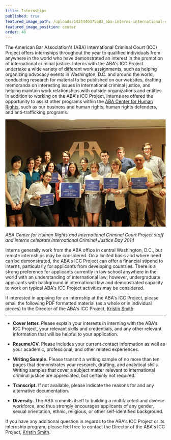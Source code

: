 ```yaml
---
title: Internships
published: true
featured_image_path: /uploads/1424440375683_aba-interns-international-criminal-justice-day.jpg
featured_image_position: center
order: 40
---
```


The American Bar Association's (ABA) International Criminal Court (ICC) Project offers internships throughout the year to qualified individuals from anywhere in the world who have demonstrated an interest in the promotion of international criminal justice. Interns with the ABA's ICC Project undertake a wide variety of different work assignments, such as helping organizing advocacy events in Washington, D.C. and around the world, conducting research for material to be published on our websites, drafting memoranda on interesting issues in international criminal justice, and helping maintain work relationships with outside organizations and entities. In addition to working on the ABA's ICC Project, interns are offered the opportunity to assist other programs within the [ABA Center for Human Rights](http://www.americanbar.org/groups/human_rights.html), such as our business and human rights, human rights defenders, and anti-trafficking programs.

![](/uploads/1424440375683_aba-interns-international-criminal-justice-day.jpg)

*ABA Center for Human Rights and International Criminal Court Project staff and interns celebrate International Criminal Justice Day 2014*

Interns generally work from the ABA office in central Washington, D.C., but remote internships may be considered. On a limited basis and where need can be demonstrated, the ABA's ICC Project can offer a financial stipend to interns, particularly for applicants from developing countries. There is a strong preference for applicants currently in law school anywhere in the world with an understanding of international law; however, undergraduate applicants with background in international law and demonstrated capacity to work on typical ABA's ICC Project activities may be considered.<br>

If interested in applying for an internship at the ABA's ICC Project, please email the following PDF formatted material (as a whole or in individual pieces) to the Director of the ABA's ICC Project, [Kristin Smith](/staff/kristin-smith/):

---

* **Cover letter.** Please explain your interests in interning with the ABA's ICC Project, your relevant skills and credentials, and any other relevant information that will be helpful to your application.

* **Resume/CV.** Please includes your current contact information as well as your academic, professional, and other related experiences.

* **Writing Sample.** Please transmit a writing sample of no more than ten pages that demonstrates your research, drafting, and analytical skills. Writing samples that cover a subject matter relevant to international criminal justice are appreciated, but certainly not required.

* **Transcript.** If not available, please indicate the reasons for and any alternative documentation.

* **Diversity.** The ABA commits itself to building a multifaceted and diverse workforce, and thus strongly encourages applicants of any gender, sexual orientation, ethnic, religious, or other self-identified background.

If you have any additional question in regards to the ABA's ICC Project or its internship program, please feel free to contact the Director of the ABA's ICC Project, [Kristin Smith](/staff/kristin-smith/).